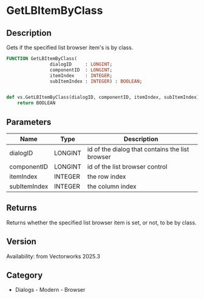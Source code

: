 # GetLBItemByClass

## Description
Gets if the specified list browser item's is by class.

```pascal
FUNCTION GetLBItemByClass(
				dialogID     : LONGINT;
				componentID  : LONGINT;
				itemIndex    : INTEGER;
				subItemIndex : INTEGER) : BOOLEAN;
```

```python

def vs.GetLBItemByClass(dialogID, componentID, itemIndex, subItemIndex):
    return BOOLEAN
```

## Parameters
|Name|Type|Description|
|---|---|---|
|dialogID|LONGINT|id of the dialog that contains the list browser|
|componentID|LONGINT|id of the list browser control|
|itemIndex|INTEGER|the row index|
|subItemIndex|INTEGER|the column index|

## Returns
Returns whether the specified list browser item is set, or not, to be by class.

## Version
Availability: from Vectorworks 2025.3
## Category
* Dialogs - Modern - Browser

